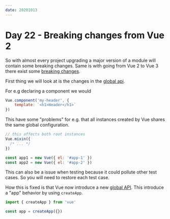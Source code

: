 ```yaml
---
date: 20201013
---
```


# Day 22 - Breaking changes from Vue 2

So with almost every project upgrading a major version of a module will contain some breaking changes.
Same is with going from Vue 2 to Vue 3 there exist some [breaking changes](https://v3.vuejs.org/guide/migration/introduction.html#breaking-changes).

First thing we will look at is the changes in the [global api](https://v3.vuejs.org/guide/migration/global-api.html#global-api).

For e.g declaring a component we would

```js
Vue.component('my-header', {
    template: `<h1>Header</h1>`
})
```

This have some "problems" for e.g. that all instances created by Vue shares the same global configuration.

```js
// this affects both root instances
Vue.mixin({
  /* ... */
})

const app1 = new Vue({ el: '#app-1' })
const app2 = new Vue({ el: '#app-2' })
```

This can also be a issue when testing because it could pollute other test cases. So you will need to restore each test case.

How this is fixed is that Vue now introduce a new [global API](https://v3.vuejs.org/guide/migration/global-api.html#a-new-global-api-createapp). This introduce a "app" behavior by using `createApp`.

```js
import { createApp } from 'vue'

const app = createApp({})
```

